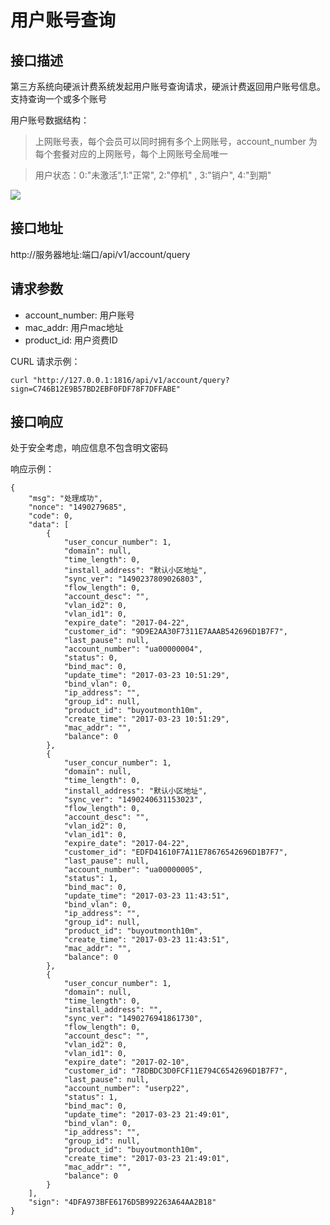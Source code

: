 # 用户账号查询

## 接口描述

第三方系统向硬派计费系统发起用户账号查询请求，硬派计费返回用户账号信息。支持查询一个或多个账号

用户账号数据结构：

> 上网账号表，每个会员可以同时拥有多个上网账号，account_number 为每个套餐对应的上网账号，每个上网账号全局唯一

> 用户状态：0:"未激活",1:"正常", 2:"停机" , 3:"销户", 4:"到期"

![](http://qnstatic.toughcloud.net/toughee_account_db.png)

## 接口地址

http://服务器地址:端口/api/v1/account/query

## 请求参数

- account_number: 用户账号
- mac_addr: 用户mac地址
- product_id: 用户资费ID

CURL 请求示例：

    curl "http://127.0.0.1:1816/api/v1/account/query?sign=C746B12E9B57BD2EBF0FDF78F7DFFABE"

## 接口响应

处于安全考虑，响应信息不包含明文密码

响应示例：


    {
        "msg": "处理成功",
        "nonce": "1490279685",
        "code": 0,
        "data": [
            {
                "user_concur_number": 1,
                "domain": null,
                "time_length": 0,
                "install_address": "默认小区地址",
                "sync_ver": "1490237809026803",
                "flow_length": 0,
                "account_desc": "",
                "vlan_id2": 0,
                "vlan_id1": 0,
                "expire_date": "2017-04-22",
                "customer_id": "9D9E2AA30F7311E7AAAB542696D1B7F7",
                "last_pause": null,
                "account_number": "ua00000004",
                "status": 0,
                "bind_mac": 0,
                "update_time": "2017-03-23 10:51:29",
                "bind_vlan": 0,
                "ip_address": "",
                "group_id": null,
                "product_id": "buyoutmonth10m",
                "create_time": "2017-03-23 10:51:29",
                "mac_addr": "",
                "balance": 0
            },
            {
                "user_concur_number": 1,
                "domain": null,
                "time_length": 0,
                "install_address": "默认小区地址",
                "sync_ver": "1490240631153023",
                "flow_length": 0,
                "account_desc": "",
                "vlan_id2": 0,
                "vlan_id1": 0,
                "expire_date": "2017-04-22",
                "customer_id": "EDFD41610F7A11E78676542696D1B7F7",
                "last_pause": null,
                "account_number": "ua00000005",
                "status": 1,
                "bind_mac": 0,
                "update_time": "2017-03-23 11:43:51",
                "bind_vlan": 0,
                "ip_address": "",
                "group_id": null,
                "product_id": "buyoutmonth10m",
                "create_time": "2017-03-23 11:43:51",
                "mac_addr": "",
                "balance": 0
            },
            {
                "user_concur_number": 1,
                "domain": null,
                "time_length": 0,
                "install_address": "",
                "sync_ver": "1490276941861730",
                "flow_length": 0,
                "account_desc": "",
                "vlan_id2": 0,
                "vlan_id1": 0,
                "expire_date": "2017-02-10",
                "customer_id": "78DBDC3D0FCF11E794C6542696D1B7F7",
                "last_pause": null,
                "account_number": "userp22",
                "status": 1,
                "bind_mac": 0,
                "update_time": "2017-03-23 21:49:01",
                "bind_vlan": 0,
                "ip_address": "",
                "group_id": null,
                "product_id": "buyoutmonth10m",
                "create_time": "2017-03-23 21:49:01",
                "mac_addr": "",
                "balance": 0
            }
        ],
        "sign": "4DFA973BFE6176D5B992263A64AA2B18"
    }
